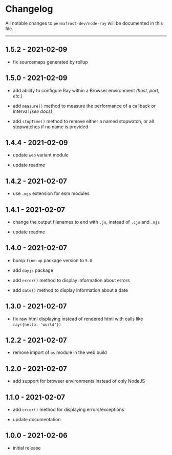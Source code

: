 # Changelog

All notable changes to `permafrost-dev/node-ray` will be documented in this file.

---

## 1.5.2 - 2021-02-09

- fix sourcemaps generated by rollup

## 1.5.0 - 2021-02-09

- add ability to configure Ray within a Browser environment _(host, port, etc.)_

- add `measure()` method to measure the performance of a callback or interval _(see docs)_

- add `stopTime()` method to remove either a named stopwatch, or all stopwatches if no name is provided

## 1.4.4 - 2021-02-09

- update `web` variant module

- update readme

## 1.4.2 - 2021-02-07

- use `.mjs` extension for esm modules

## 1.4.1 - 2021-02-07

- change the output filenames to end with `.js`, instead of `.cjs` and `.mjs`

- update readme

## 1.4.0 - 2021-02-07

- bump `find-up` package version to `5.0`

- add `dayjs` package

- add `error()` method to display information about errors

- add `date()` method to display information about a date

## 1.3.0 - 2021-02-07

- fix raw html displaying instead of rendered html with calls like `ray({hello: 'world'})`

## 1.2.2 - 2021-02-07

- remove import of `os` module in the web build

## 1.2.0 - 2021-02-07

- add support for browser environments instead of only NodeJS

## 1.1.0 - 2021-02-07

- add `error()` method for displaying errors/exceptions

- update documentation

## 1.0.0 - 2021-02-06

- initial release
